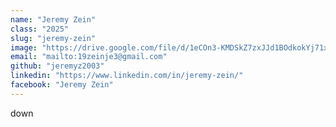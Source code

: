 ```yaml
---
name: "Jeremy Zein"
class: "2025"
slug: "jeremy-zein"
image: "https://drive.google.com/file/d/1eCOn3-KMDSkZ7zxJJd1BOdkokYj71xZd/view?usp=sharing"
email: "mailto:19zeinje3@gmail.com"
github: "jeremyz2003"
linkedin: "https://www.linkedin.com/in/jeremy-zein/"
facebook: "Jeremy Zein"
---
```

down
